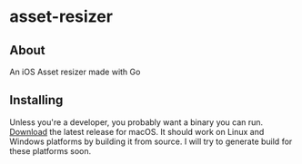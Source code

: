 # asset-resizer
## About
An iOS Asset resizer made with Go  

## Installing 
Unless you're a developer, you probably want a binary you can run. [Download](https://github.com/HernanPaez/asset-resizer/releases) the latest release for macOS.
It should work on Linux and Windows platforms by building it from source. I will try to generate build for these platforms soon.
